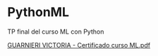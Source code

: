 # PythonML
TP final del curso ML con Python

[GUARNIERI VICTORIA - Certificado curso ML.pdf](https://github.com/vickyguar/PythonML/files/12458946/GUARNIERI.VICTORIA.-.Certificado.curso.ML.pdf)
